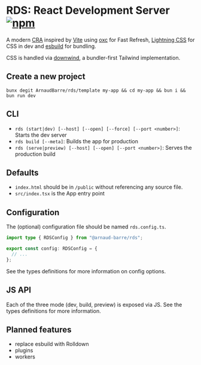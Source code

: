 # RDS: React Development Server [![npm](https://img.shields.io/npm/v/@arnaud-barre/rds)](https://www.npmjs.com/package/@arnaud-barre/rds)

A modern [CRA](https://github.com/facebook/create-react-app) inspired by [Vite](https://vitejs.dev/) using [oxc](https://oxc.rs/) for Fast Refresh, [Lightning CSS](https://lightningcss.dev/) for CSS in dev and [esbuild](https://esbuild.github.io/) for bundling.

CSS is handled via [downwind](https://github.com/ArnaudBarre/downwind), a bundler-first Tailwind implementation.

## Create a new project

`bunx degit ArnaudBarre/rds/template my-app && cd my-app && bun i && bun run dev`

## CLI

- `rds (start|dev) [--host] [--open] [--force] [--port <number>]`: Starts the dev server
- `rds build [--meta]`: Builds the app for production
- `rds (serve|preview) [--host] [--open] [--port <number>]`: Serves the production build

## Defaults

- `index.html` should be in `/public` without referencing any source file.
- `src/index.tsx` is the App entry point

## Configuration

The (optional) configuration file should be named `rds.config.ts`.

```ts
import type { RDSConfig } from "@arnaud-barre/rds";

export const config: RDSConfig = {
  // ...
};
```

See the types definitions for more information on config options.

## JS API

Each of the three mode (dev, build, preview) is exposed via JS. See the types definitions for more information.

## Planned features

- replace esbuild with Rolldown
- plugins
- workers
